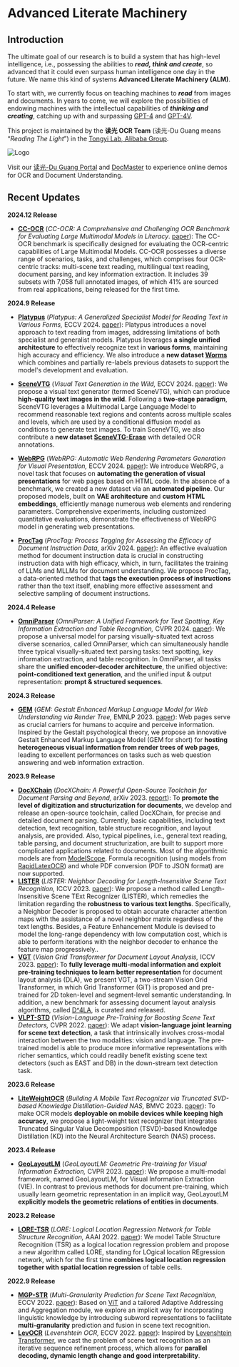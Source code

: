 # Advanced Literate Machinery

## Introduction

The ultimate goal of our research is to build a system that has high-level intelligence, i.e., possessing the abilities to ***read, think and create***, so advanced that it could even surpass human intelligence one day in the future. We name this kind of systems **Advanced Literate Machinery (ALM)**.

To start with, we currently focus on teaching machines to ***read*** from images and documents. In years to come, we will explore the possibilities of endowing machines with the intellectual capabilities of ***thinking and creating***, catching up with and surpassing [GPT-4](https://openai.com/research/gpt-4) and [GPT-4V](https://openai.com/research/gpt-4v-system-card).

This project is maintained by the **读光 OCR Team** (读光-Du Guang means “*Reading The Light*”) in the [Tongyi Lab, Alibaba Group](https://tongyi.aliyun.com/).

![Logo](./resources/DuGuang.png)

Visit our [读光-Du Guang Portal](https://duguang.aliyun.com/) and [DocMaster](https://www.modelscope.cn/studios/damo/DocMaster/summary) to experience online demos for OCR and Document Understanding.

## Recent Updates
**2024.12 Release**
  - [**CC-OCR**](./Benchmarks/CC-OCR/) (*CC-OCR: A Comprehensive and Challenging OCR Benchmark for Evaluating Large Multimodal Models in Literacy*. [paper](https://arxiv.org/abs/2412.02210)): The CC-OCR benchmark is specifically designed for evaluating the OCR-centric capabilities of Large Multimodal Models. CC-OCR possesses a diverse range of scenarios, tasks, and challenges, which comprises four OCR-centric tracks: multi-scene text reading, multilingual text reading, document parsing, and key information extraction. It includes 39 subsets with 7,058 full annotated images, of which 41% are sourced from real applications, being released for the first time.

**2024.9 Release**
  - [**Platypus**](./OCR/Platypus/) (*Platypus: A Generalized Specialist Model for Reading Text in Various Forms,* ECCV 2024. [paper](https://arxiv.org/abs/2408.14805)): Platypus introduces a novel approach to text reading from images, addressing limitations of both specialist and generalist models. Platypus leverages **a single unified architecture** to effectively recognize text in **various forms**, maintaining high accuracy and efficiency. We also introduce a **new dataset [Worms](https://www.modelscope.cn/datasets/yuekun/Worms)** which combines and partially re-labels previous datasets to support the model's development and evaluation. 

  - [**SceneVTG**](./AIGC/SceneVTG/) (*Visual Text Generation in the Wild,* ECCV 2024. [paper](https://arxiv.org/abs/2407.14138)): We propose a visual text generator (termed SceneVTG), which can produce **high-quality text images in the wild**. Following a **two-stage paradigm**, SceneVTG leverages a Multimodal Large Language Model to recommend reasonable text regions and contents across multiple scales and levels, which are used by a conditional diffusion model as conditions to generate text images. To train SceneVTG, we also contribute a **new dataset [SceneVTG-Erase](https://www.modelscope.cn/datasets/Kpillow/SceneVTG-Erase)** with detailed OCR annotations. 

  - [**WebRPG**](./DocumentUnderstanding/WebRPG) (*WebRPG: Automatic Web Rendering Parameters Generation for Visual Presentation,* ECCV 2024. [paper](https://arxiv.org/abs/2407.15502)): We introduce WebRPG, a novel task that focuses on **automating the generation of visual presentations** for web pages based on HTML code. In the absence of a benchmark, we created a new dataset via an **automated pipeline**. Our proposed models, built on **VAE architecture** and **custom HTML embeddings**, efficiently manage numerous web elements and rendering parameters. Comprehensive experiments, including customized quantitative evaluations, demonstrate the effectiveness of WebRPG model in generating web presentations.

  - [**ProcTag**](./DocumentUnderstanding/ProcTag/) (*ProcTag: Process Tagging for Assessing the Efficacy of Document Instruction Data,* arXiv 2024. [paper](https://arxiv.org/abs/2407.12358)): An effective evaluation method for document instruction data is crucial in constructing instruction data with high efficacy, which, in turn, facilitates the training of LLMs and MLLMs for document understanding. We propose ProcTag, a data-oriented method that **tags the execution process of instructions** rather than the text itself, enabling more effective assessment and selective sampling of document instructions.

**2024.4 Release**
  - [**OmniParser**](./OCR/OmniParser/) (*OmniParser: A Unified Framework for Text Spotting, Key Information Extraction and Table Recognition,* CVPR 2024. [paper](https://arxiv.org/abs/2403.19128)): We propose a universal model for parsing visually-situated text across diverse scenarios, called OmniParser, which can simultaneously handle three typical visually-situated text parsing tasks: text spotting, key information extraction, and table recognition. In OmniParser, all tasks share the **unified encoder-decoder architecture**, the unified objective: **point-conditioned text generation**, and the unified input & output representation: **prompt & structured sequences**.

**2024.3 Release**
  - [**GEM**](./DocumentUnderstanding/GEM/) (*GEM: Gestalt Enhanced Markup Language Model for Web Understanding via Render Tree,* EMNLP 2023. [paper](https://aclanthology.org/2023.emnlp-main.375.pdf)): Web pages serve as crucial carriers for humans to acquire and perceive information. Inspired by the Gestalt psychological theory, we propose an innovative Gestalt Enhanced Markup Language Model (GEM for short) for **hosting heterogeneous visual information from render trees of web pages**, leading to excellent performances on tasks such as web question answering and web information extraction.

**2023.9 Release**
  - [**DocXChain**](./Applications/DocXChain/) (*DocXChain: A Powerful Open-Source Toolchain for Document Parsing and Beyond,* arXiv 2023. [report](https://arxiv.org/abs/2310.12430)): To **promote the level of digitization and structurization for documents**, we develop and release an open-source toolchain, called DocXChain, for precise and detailed document parsing. Currently, basic capabilities, including text detection, text recognition, table structure recognition, and layout analysis, are provided. Also, typical pipelines, i.e., general text reading, table parsing, and document structurization, are built to support more complicated applications related to documents. Most of the algorithmic models are from [ModelScope](https://github.com/modelscope/modelscope). Formula recognition (using models from [RapidLatexOCR](https://github.com/RapidAI/RapidLatexOCR)) and whole PDF conversion (PDF to JSON format) are now supported.
  - [**LISTER**](./OCR/LISTER/) (*LISTER: Neighbor Decoding for Length-Insensitive Scene Text Recognition,* ICCV 2023. [paper](https://arxiv.org/abs/2308.12774v1)): We propose a method called Length-Insensitive Scene TExt Recognizer (LISTER), which remedies the limitation regarding the **robustness to various text lengths**. Specifically, a Neighbor Decoder is proposed to obtain accurate character attention maps with the assistance of a novel neighbor matrix regardless of the text lengths. Besides, a Feature Enhancement Module is devised to model the long-range dependency with low computation cost, which is able to perform iterations with the neighbor decoder to enhance the feature map progressively..
  - [**VGT**](./DocumentUnderstanding/VGT/) (*Vision Grid Transformer for Document Layout Analysis,* ICCV 2023. [paper](https://arxiv.org/abs/2308.14978)): To **fully leverage multi-modal information and exploit pre-training techniques to learn better representation** for document layout analysis (DLA), we present VGT, a two-stream Vision Grid Transformer, in which Grid Transformer (GiT) is proposed and pre-trained for 2D token-level and segment-level semantic understanding. In addition, a new benchmark for assessing document layout analysis algorithms, called [D^4LA](https://modelscope.cn/datasets/damo/D4LA/summary), is curated and released.
  - [**VLPT-STD**](./OCR/VLPT-STD/) (*Vision-Language Pre-Training for Boosting Scene Text Detectors,* CVPR 2022. [paper](https://arxiv.org/abs/2204.13867)): We adapt **vision-language joint learning for scene text detection**, a task that intrinsically involves cross-modal interaction between the two modalities: vision and language. The pre-trained model is able to produce more informative representations with richer semantics, which could readily benefit existing scene text detectors (such as EAST and DB) in the down-stream text detection task.

**2023.6 Release**
  - [**LiteWeightOCR**](./OCR/LiteWeightOCR/) (*Building A Mobile Text Recognizer via Truncated SVD-based Knowledge Distillation-Guided NAS,* BMVC 2023. [paper](https://papers.bmvc2023.org/0375.pdf)): To make OCR models **deployable on mobile devices while keeping high accuracy**, we propose a light-weight text recognizer that integrates Truncated Singular Value Decomposition (TSVD)-based Knowledge Distillation (KD) into the Neural Architecture Search (NAS) process.

**2023.4 Release**
  - [**GeoLayoutLM**](./DocumentUnderstanding/GeoLayoutLM/) (*GeoLayoutLM: Geometric Pre-training for Visual Information Extraction,* CVPR 2023. [paper](https://arxiv.org/abs/2304.10759)): We propose a multi-modal framework, named GeoLayoutLM, for Visual Information Extraction (VIE). In contrast to previous methods for document pre-training, which usually learn geometric representation in an implicit way, GeoLayoutLM **explicitly models the geometric relations of entities in documents**.

**2023.2 Release**
  - [**LORE-TSR**](./DocumentUnderstanding/LORE-TSR/) (*LORE: Logical Location Regression Network for Table Structure Recognition,* AAAI 2022. [paper](https://arxiv.org/abs/2303.03730)): We model Table Structure Recognition (TSR) as a logical location regression problem and propose a new algorithm called LORE, standing for LOgical location REgression network, which for the first time **combines logical location regression together with spatial location regression** of table cells.

**2022.9 Release**
  - [**MGP-STR**](./OCR/MGP-STR/) (*Multi-Granularity Prediction for Scene Text Recognition,* ECCV 2022. [paper](https://arxiv.org/abs/2209.03592)): Based on [ViT](https://arxiv.org/abs/2010.11929) and a tailored Adaptive Addressing and Aggregation module, we explore an implicit way for incorporating linguistic knowledge by introducing subword representations to facilitate **multi-granularity** prediction and fusion in scene text recognition.
  - [**LevOCR**](./OCR/LevOCR/) (*Levenshtein OCR,* ECCV 2022. [paper](https://arxiv.org/abs/2209.03594)): Inspired by [Levenshtein Transformer](https://arxiv.org/abs/1905.11006), we cast the problem of scene text recognition as an iterative sequence refinement process, which allows for **parallel decoding, dynamic length change and good interpretability**.
